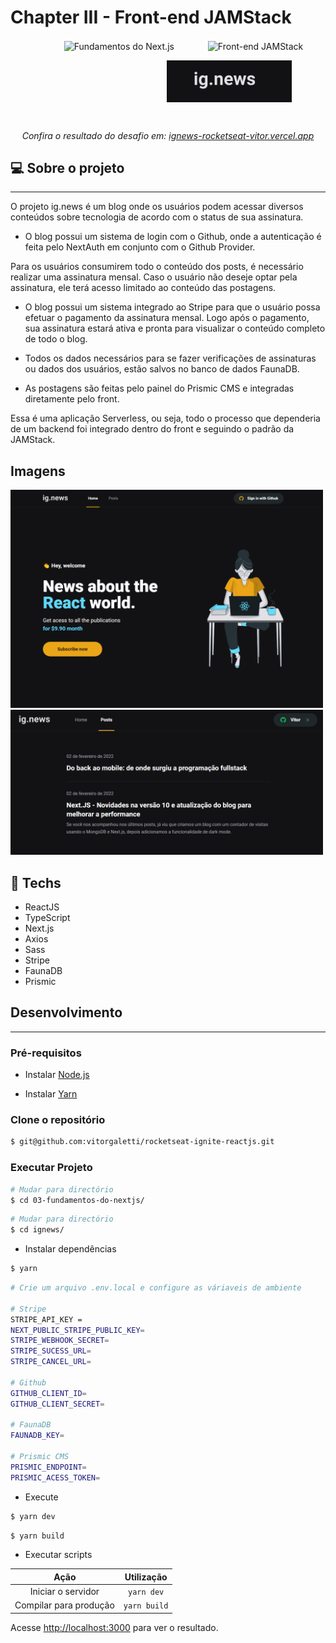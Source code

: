 # Chapter III - Front-end JAMStack

<p align="center">
<img alt="Fundamentos do Next.js" src="https://xesque.rocketseat.dev/platform/1616401001053.svg" width="200" hspace="50" align="center"/>
<img alt="Front-end JAMStack" src="https://xesque.rocketseat.dev/platform/1616401907773.svg" align="center" width="200"/>

<img alt="ignews" src="./src/assets/logo.png" width="200" hspace="
250" align="center"/>

</p>

<br>

<p align="center"><em>Confira o resultado do desafio em: <a href="https://ignews-rocketseat-vitor.vercel.app/" target="_blank">ignews-rocketseat-vitor.vercel.app</a></em></p>

## :computer: Sobre o projeto

<hr>

O projeto ig.news é um blog onde os usuários podem acessar diversos conteúdos sobre tecnologia de acordo com o status de sua assinatura.

- O blog possui um sistema de login com o Github, onde a autenticação é feita pelo NextAuth em conjunto com o Github Provider.

Para os usuários consumirem todo o conteúdo dos posts, é necessário realizar uma assinatura mensal. Caso o usuário não deseje optar pela assinatura, ele terá acesso limitado ao conteúdo das postagens.

- O blog possui um sistema integrado ao Stripe para que o usuário possa efetuar o pagamento da assinatura mensal. Logo após o pagamento, sua assinatura estará ativa e pronta para visualizar o conteúdo completo de todo o blog.

- Todos os dados necessários para se fazer verificações de assinaturas ou dados dos usuários, estão salvos no banco de dados FaunaDB.

- As postagens são feitas pelo painel do Prismic CMS e integradas diretamente pelo front.

Essa é uma aplicação Serverless, ou seja, todo o processo que dependeria de um backend foi integrado dentro do front e seguindo o padrão da JAMStack.

## Imagens

<div>
   <img src="./src/assets/image-1.png" width="500" />
   <img src="./src/assets/image-2.png" width="500" />
</div>

## :rocket: Techs

<ul>
  <li> ReactJS </li>
  <li> TypeScript </li>
  <li> Next.js </li>
  <li> Axios </li>
  <li> Sass </li>
  <li> Stripe </li>
  <li> FaunaDB </li>
  <li> Prismic </li>
</ul>

## Desenvolvimento

---

### Pré-requisitos

- Instalar [Node.js](https://nodejs.org)

- Instalar [Yarn](https://yarnpkg.com/)

### Clone o repositório

```bash
$ git@github.com:vitorgaletti/rocketseat-ignite-reactjs.git
```

### Executar Projeto

```bash
# Mudar para directório
$ cd 03-fundamentos-do-nextjs/
```

```bash
# Mudar para directório
$ cd ignews/
```

- Instalar dependências

```bash
$ yarn
```

```bash
# Crie um arquivo .env.local e configure as váriaveis de ambiente

# Stripe
STRIPE_API_KEY =
NEXT_PUBLIC_STRIPE_PUBLIC_KEY=
STRIPE_WEBHOOK_SECRET=
STRIPE_SUCESS_URL=
STRIPE_CANCEL_URL=

# Github
GITHUB_CLIENT_ID=
GITHUB_CLIENT_SECRET=

# FaunaDB
FAUNADB_KEY=

# Prismic CMS
PRISMIC_ENDPOINT=
PRISMIC_ACESS_TOKEN=
```

- Execute

```bash
$ yarn dev
```

```bash
$ yarn build
```

- Executar scripts

|          Ação          |  Utilização  |
| :--------------------: | :----------: |
|   Iniciar o servidor   |  `yarn dev`  |
| Compilar para produção | `yarn build` |

Acesse <http://localhost:3000> para ver o resultado.
